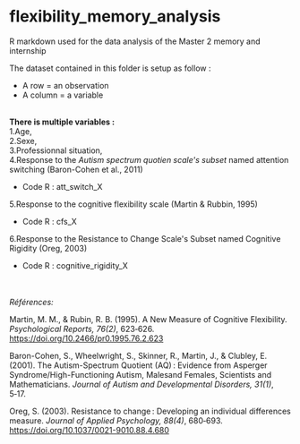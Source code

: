 # flexibility_memory_analysis
R markdown used for the data analysis of the Master 2 memory and internship


The dataset contained in this folder is setup as follow : 
* A row = an observation
* A column = a variable

\
**There is multiple variables :**\
1.Age,\
2.Sexe,\
3.Professionnal situation,\
4.Response to the *Autism spectrum quotien scale's subset* named attention switching (Baron-Cohen et al., 2011)
* Code R : att_switch_X

5.Response to the cognitive flexibility scale (Martin & Rubbin, 1995)
* Code R : cfs_X

6.Response to the Resistance to Change Scale's Subset named Cognitive Rigidity (Oreg, 2003)
* Code R : cognitive_rigidity_X

\
\
*Références:*

Martin, M. M., & Rubin, R. B. (1995). A New Measure of Cognitive Flexibility. 
    *Psychological Reports, 76(2)*, 623‑626. https://doi.org/10.2466/pr0.1995.76.2.623

Baron-Cohen, S., Wheelwright, S., Skinner, R., Martin, J., & Clubley, E. (2001). The Autism-Spectrum Quotient (AQ) : 
    Evidence from Asperger Syndrome/High-Functioning Autism, Malesand Females, Scientists and Mathematicians. 
    *Journal of Autism and Developmental Disorders, 31(1)*, 5‑17.

Oreg, S. (2003). Resistance to change : Developing an individual differences measure. 
    *Journal of Applied Psychology, 88(4)*, 680‑693. https://doi.org/10.1037/0021-9010.88.4.680


